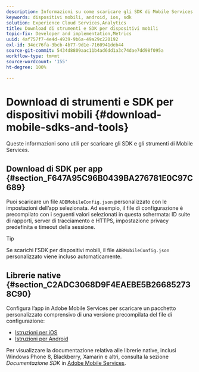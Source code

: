 ```yaml
---
description: Informazioni su come scaricare gli SDK di Mobile Services e strumenti per facilitare l’implementazione di Mobile Services.
keywords: dispositivi mobili, android, ios, sdk
solution: Experience Cloud Services,Analytics
title: Download di strumenti e SDK per dispositivi mobili
topic-fix: Developer and implementation,Metrics
uuid: 4af757f7-4e4d-4939-9b6a-49a29c220192
exl-id: 34ec76fa-3bcb-4b77-9d1e-7160941deb44
source-git-commit: 5434d8809aac11b4ad6dd1a3c74dae7dd98f095a
workflow-type: tm+mt
source-wordcount: '155'
ht-degree: 100%

---
```


# Download di strumenti e SDK per dispositivi mobili {#download-mobile-sdks-and-tools}

Queste informazioni sono utili per scaricare gli SDK e gli strumenti di Mobile Services.

## Download di SDK per app {#section_F647A95C96B0439BA276781E0C97C689}

Puoi scaricare un file `ADBMobileConfig.json` personalizzato con le impostazioni dell’app selezionata. Ad esempio, il file di configurazione è precompilato con i seguenti valori selezionati in questa schermata: ID suite di rapporti, server di tracciamento e HTTPS, impostazione privacy predefinita e timeout della sessione.

>[!TIP]
>
>Se scarichi l’SDK per dispositivi mobili, il file `ADBMobileConfig.json` personalizzato viene incluso automaticamente.

## Librerie native {#section_C2ADC3068D9F4EAEBE5B266852738C90}

Configura l’app in Adobe Mobile Services per scaricare un pacchetto personalizzato comprensivo di una versione precompilata del file di configurazione:

* [Istruzioni per iOS](/help/ios/getting-started/requirements.md)
* [Istruzioni per Android](/help/android/getting-started/requirements.md)

Per visualizzare la documentazione relativa alle librerie native, inclusi Windows Phone 8, Blackberry, Xamarin e altri, consulta la sezione *Documentazione SDK* in [Adobe Mobile Services](/help/using/home.md).
